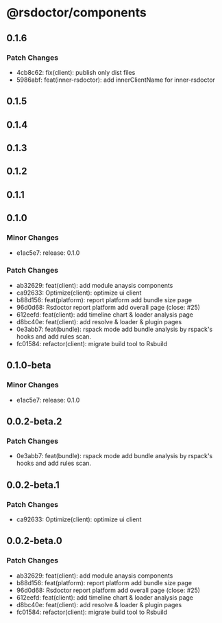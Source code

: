 # @rsdoctor/components

## 0.1.6

### Patch Changes

- 4cb8c62: fix(client): publish only dist files
- 5986abf: feat(inner-rsdoctor): add innerClientName for inner-rsdoctor

## 0.1.5

## 0.1.4

## 0.1.3

## 0.1.2

## 0.1.1

## 0.1.0

### Minor Changes

- e1ac5e7: release: 0.1.0

### Patch Changes

- ab32629: feat(client): add module anaysis components
- ca92633: Optimize(client): optimize ui client
- b88d156: feat(platform): report platform add bundle size page
- 96d0d68: Rsdoctor report platform add overall page (close: #25)
- 612eefd: feat(client): add timeline chart & loader analysis page
- d8bc40e: feat(client): add resolve & loader & plugin pages
- 0e3abb7: feat(bundle): rspack mode add bundle analysis by rspack's hooks and add rules scan.
- fc01584: refactor(client): migrate build tool to Rsbuild

## 0.1.0-beta

### Minor Changes

- e1ac5e7: release: 0.1.0

## 0.0.2-beta.2

### Patch Changes

- 0e3abb7: feat(bundle): rspack mode add bundle analysis by rspack's hooks and add rules scan.

## 0.0.2-beta.1

### Patch Changes

- ca92633: Optimize(client): optimize ui client

## 0.0.2-beta.0

### Patch Changes

- ab32629: feat(client): add module anaysis components
- b88d156: feat(platform): report platform add bundle size page
- 96d0d68: Rsdoctor report platform add overall page (close: #25)
- 612eefd: feat(client): add timeline chart & loader analysis page
- d8bc40e: feat(client): add resolve & loader & plugin pages
- fc01584: refactor(client): migrate build tool to Rsbuild
